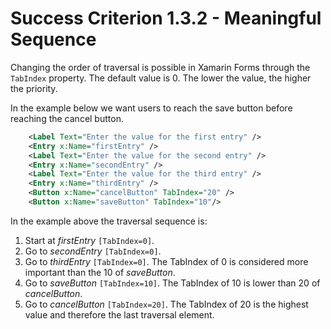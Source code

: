 # Success Criterion 1.3.2 - Meaningful Sequence

Changing the order of traversal is possible in Xamarin Forms through the `TabIndex` property. The default value is 0. The lower the value, the higher the priority.

In the example below we want users to reach the save button before reaching the cancel button.

```xml
    <Label Text="Enter the value for the first entry" />
    <Entry x:Name="firstEntry" />
    <Label Text="Enter the value for the second entry" />
    <Entry x:Name="secondEntry" />
    <Label Text="Enter the value for the third entry" />
    <Entry x:Name="thirdEntry" />
    <Button x:Name="cancelButton" TabIndex="20" />
    <Button x:Name="saveButton" TabIndex="10"/>
```

In the example above the traversal sequence is:

1. Start at *firstEntry* `[TabIndex=0]`.
2. Go to *secondEntry* `[TabIndex=0]`.
3. Go to *thirdEntry* `[TabIndex=0]`. The TabIndex of 0 is considered more important than the 10 of *saveButton*.
4. Go to *saveButton* `[TabIndex=10]`. The TabIndex of 10 is lower than 20 of *cancelButton*.
5. Go to *cancelButton* `[TabIndex=20]`. The TabIndex of 20 is the highest value and therefore the last traversal element.
